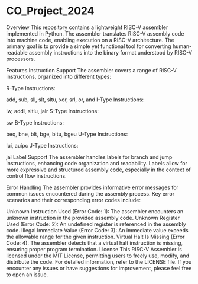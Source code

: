 # CO_Project_2024



Overview
This repository contains a lightweight RISC-V assembler implemented in Python. The assembler translates RISC-V assembly code into machine code, enabling execution on a RISC-V architecture. The primary goal is to provide a simple yet functional tool for converting human-readable assembly instructions into the binary format understood by RISC-V processors.

Features
Instruction Support
The assembler covers a range of RISC-V instructions, organized into different types:

R-Type Instructions:

add, sub, sll, slt, sltu, xor, srl, or, and
I-Type Instructions:

lw, addi, sltiu, jalr
S-Type Instructions:

sw
B-Type Instructions:

beq, bne, blt, bge, bltu, bgeu
U-Type Instructions:

lui, auipc
J-Type Instructions:

jal
Label Support
The assembler handles labels for branch and jump instructions, enhancing code organization and readability. Labels allow for more expressive and structured assembly code, especially in the context of control flow instructions.

Error Handling
The assembler provides informative error messages for common issues encountered during the assembly process. Key error scenarios and their corresponding error codes include:

Unknown Instruction Used (Error Code: 1): The assembler encounters an unknown instruction in the provided assembly code.
Unknown Register Used (Error Code: 2): An undefined register is referenced in the assembly code.
Illegal Immediate Value (Error Code: 3): An immediate value exceeds the allowable range for the given instruction.
Virtual Halt Is Missing (Error Code: 4): The assembler detects that a virtual halt instruction is missing, ensuring proper program termination.
License
This RISC-V Assembler is licensed under the MIT License, permitting users to freely use, modify, and distribute the code. For detailed information, refer to the LICENSE file. If you encounter any issues or have suggestions for improvement, please feel free to open an issue.
